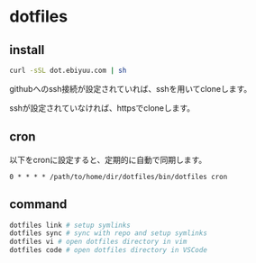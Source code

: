 # dotfiles

## install

```sh
curl -sSL dot.ebiyuu.com | sh
```

githubへのssh接続が設定されていれば、sshを用いてcloneします。

sshが設定されていなければ、httpsでcloneします。

## cron

以下をcronに設定すると、定期的に自動で同期します。

```
0 * * * * /path/to/home/dir/dotfiles/bin/dotfiles cron
```

## command

```sh
dotfiles link # setup symlinks
dotfiles sync # sync with repo and setup symlinks
dotfiles vi # open dotfiles directory in vim
dotfiles code # open dotfiles directory in VSCode
```

